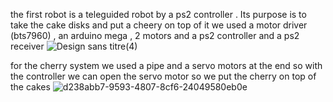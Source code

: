 the first robot is a teleguided robot by a ps2 controller . Its purpose is to take the cake disks and put a cheery on top of it
we used a motor driver (bts7960) , an arduino mega  , 2 motors and a ps2 controller and a ps2 receiver 
![Design sans titre(4)](https://github.com/Cheeth5/EUROBOT2023/assets/117034442/26562c18-7824-41d6-9929-a880fa2a87d9)

for the cherry system we used a pipe and a servo motors at the end so with the controller we can open the servo motor so we put the 
cherry on top of the cakes 
![d238abb7-9593-4807-8cf6-24049580eb0e](https://github.com/Cheeth5/EUROBOT2023/assets/117034442/4649d221-d493-44ee-8749-8546be8f1992)
